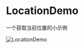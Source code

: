 LocationDemo
=========

一个获取当前位置的小示例

![LocationDemo](https://raw.githubusercontent.com/luowei/iOS-demos/master/LocationDemo/doc/a.png)